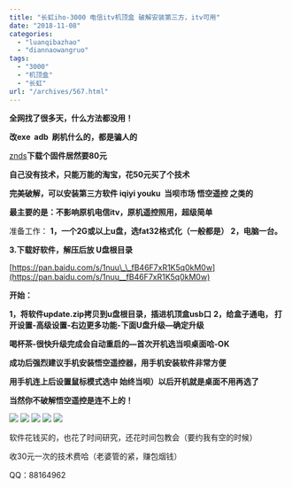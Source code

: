 ```yaml
---
title: "长虹iho-3000 电信itv机顶盒 破解安装第三方，itv可用"
date: "2018-11-08"
categories: 
  - "luanqibazhao"
  - "diannaowangruo"
tags: 
  - "3000"
  - "机顶盒"
  - "长虹"
url: "/archives/567.html"
---
```


**全网找了很多天，什么方法都没用！**

**改exe  adb  刷机什么的，都是骗人的**

[znds](#)**下载个固件居然要80元**

**自己没有技术，只能万能的淘宝，花50元买了个技术**

**完美破解，可以安装第三方软件 iqiyi youku  当呗市场 悟空遥控 之类的**

**最主要的是：不影响原机电信itv，原机遥控照用，超级简单**

准备工作： **1，一个2G或以上u盘，选fat32格式化（一般都是）** **2，电脑一台。**

**3.下载好软件，解压后放 U盘根目录**

[https://pan.baidu.com/s/1nuu\_\_fB46F7xR1K5q0kM0w](https://pan.baidu.com/s/1nuu__fB46F7xR1K5q0kM0w)

**开始：**

**1，将软件update.zip拷贝到u盘根目录，插进机顶盒usb口** **2，给盒子通电， 打开设置-高级设置-右边更多功能-下面U盘升级—确定升级**

**喝杯茶-很快升级完成会自动重启的—首次开机选当呗桌面哈-OK**

**成功后强烈建议手机安装悟空遥控器，用手机安装软件非常方便**

**用手机连上后设置鼠标模式选中 始终当呗）以后开机就是桌面不用再选了**

**当然你不破解悟空遥控是连不上的！**

![](https://img-cloud.zhoujie218.top/wp-content/uploads/2018/11/1-225x300.jpg) ![](https://img-cloud.zhoujie218.top/wp-content/uploads/2018/11/2-225x300.jpg) ![](https://img-cloud.zhoujie218.top/wp-content/uploads/2018/11/3-300x225.jpg) ![](https://img-cloud.zhoujie218.top/wp-content/uploads/2018/11/4-300x225.jpg) ![](https://img-cloud.zhoujie218.top/wp-content/uploads/2018/11/5-300x225.jpg)

软件花钱买的，也花了时间研究，还花时间包教会（要约我有空的时候）

收30元一次的技术费哈（老婆管的紧，赚包烟钱）

QQ：88164962
